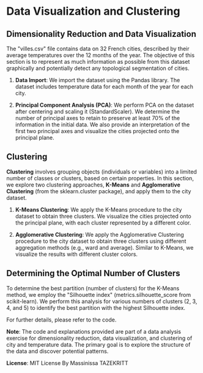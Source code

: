 # Data Visualization and Clustering

## Dimensionality Reduction and Data Visualization
The "villes.csv" file contains data on 32 French cities, described by their average temperatures over the 12 months of the year. The objective of this section is to represent as much information as possible from this dataset graphically and potentially detect any topological segmentation of cities.

1. **Data Import**: We import the dataset using the Pandas library. The dataset includes temperature data for each month of the year for each city.
   
2. **Principal Component Analysis (PCA)**: We perform PCA on the dataset after centering and scaling it (StandardScaler). We determine the number of principal axes to retain to preserve at least 70% of the information in the initial data. We also provide an interpretation of the first two principal axes and visualize the cities projected onto the principal plane.

## Clustering

**Clustering** involves grouping objects (individuals or variables) into a limited number of classes or clusters, based on certain properties. In this section, we explore two clustering approaches, **K-Means** and **Agglomerative Clustering** (from the sklearn.cluster package), and apply them to the city dataset.

1. **K-Means Clustering**: We apply the K-Means procedure to the city dataset to obtain three clusters. We visualize the cities projected onto the principal plane, with each cluster represented by a different color.

2. **Agglomerative Clustering**: We apply the Agglomerative Clustering procedure to the city dataset to obtain three clusters using different aggregation methods (e.g., ward and average). Similar to K-Means, we visualize the results with different cluster colors.

## Determining the Optimal Number of Clusters
To determine the best partition (number of clusters) for the K-Means method, we employ the "Silhouette index" (metrics.silhouette_score from scikit-learn). We perform this analysis for various numbers of clusters (2, 3, 4, and 5) to identify the best partition with the highest Silhouette index.

For further details, please refer to the code.

**Note**: The code and explanations provided are part of a data analysis exercise for dimensionality reduction, data visualization, and clustering of city and temperature data. The primary goal is to explore the structure of the data and discover potential patterns.

**License**: MIT License
By Massinissa TAZEKRITT
